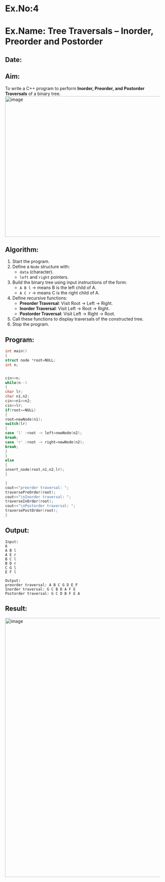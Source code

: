 # Ex.No:4  
# Ex.Name: Tree Traversals – Inorder, Preorder and Postorder  

## Date:  

## Aim:  
To write a C++ program to perform **Inorder, Preorder, and Postorder Traversals** of a binary tree.  
<img width="715" height="457" alt="image" src="https://github.com/user-attachments/assets/3dff57a7-9d45-4fcf-96a9-c428da7512a3" />

## Algorithm:  
1. Start the program.  
2. Define a `Node` structure with:  
   - `data` (character).  
   - `left` and `right` pointers.  
3. Build the binary tree using input instructions of the form:  
   - `A B l` → means B is the left child of A.  
   - `A C r` → means C is the right child of A.  
4. Define recursive functions:  
   - **Preorder Traversal**: Visit Root → Left → Right.  
   - **Inorder Traversal**: Visit Left → Root → Right.  
   - **Postorder Traversal**: Visit Left → Right → Root.  
5. Call these functions to display traversals of the constructed tree.  
6. Stop the program.  

## Program:
```cpp
int main()
{
struct node *root=NULL;
int n;


cin>>n;
while(n--)
{
char lr;
char n1,n2;
cin>>n1>>n2;
cin>>lr;
if(root==NULL)
{
root=newNode(n1);
switch(lr)
{
case 'l' :root -> left=newNode(n2);
break;
case 'r' :root -> right=newNode(n2);
break;
}
}
else
{
insert_node(root,n1,n2,lr);
}

}
cout<<"preorder traversal: ";
traversePreOrder(root);
cout<<"\nInorder traversal: ";
traverseInOrder(root);
cout<<"\nPostorder traversal: ";
traversePostOrder(root);
}
```

## Output:
```
Input:
6
A B l
A E r
B C l
B D r
C G l
E F l

Output:
preorder traversal: A B C G D E F
Inorder traversal: G C B D A F E
Postorder traversal: G C D B F E A
```

## Result:
<img width="942" height="842" alt="image" src="https://github.com/user-attachments/assets/9491e046-0514-45a5-b7b5-0a6c2ce0b1c4" />
